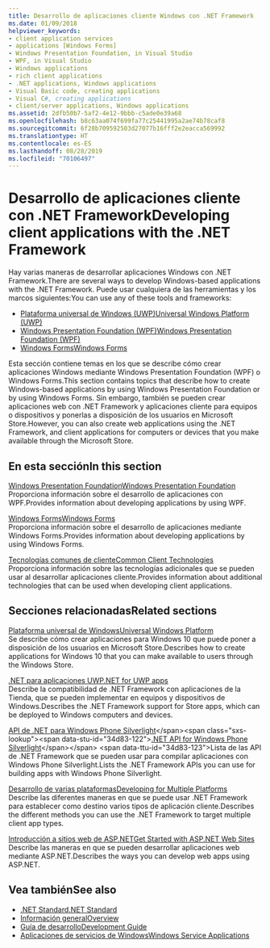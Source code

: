 ```yaml
---
title: Desarrollo de aplicaciones cliente Windows con .NET Framework
ms.date: 01/09/2018
helpviewer_keywords:
- client application services
- applications [Windows Forms]
- Windows Presentation Foundation, in Visual Studio
- WPF, in Visual Studio
- Windows applications
- rich client applications
- .NET applications, Windows applications
- Visual Basic code, creating applications
- Visual C#, creating applications
- client/server applications, Windows applications
ms.assetid: 2dfb50b7-5af2-4e12-9bbb-c5ade0e39a68
ms.openlocfilehash: b8c63aa074f699fa77c25441995a2ae74b78caf8
ms.sourcegitcommit: 6f28b709592503d27077b16fff2e2eacca569992
ms.translationtype: HT
ms.contentlocale: es-ES
ms.lasthandoff: 08/28/2019
ms.locfileid: "70106497"
---
```

# <a name="developing-client-applications-with-the-net-framework"></a><span data-ttu-id="34d83-102">Desarrollo de aplicaciones cliente con .NET Framework</span><span class="sxs-lookup"><span data-stu-id="34d83-102">Developing client applications with the .NET Framework</span></span>

<span data-ttu-id="34d83-103">Hay varias maneras de desarrollar aplicaciones Windows con .NET Framework.</span><span class="sxs-lookup"><span data-stu-id="34d83-103">There are several ways to develop Windows-based applications with the .NET Framework.</span></span> <span data-ttu-id="34d83-104">Puede usar cualquiera de las herramientas y los marcos siguientes:</span><span class="sxs-lookup"><span data-stu-id="34d83-104">You can use any of these tools and frameworks:</span></span> 

- [<span data-ttu-id="34d83-105">Plataforma universal de Windows (UWP)</span><span class="sxs-lookup"><span data-stu-id="34d83-105">Universal Windows Platform (UWP)</span></span>](https://developer.microsoft.com/windows/apps)
- [<span data-ttu-id="34d83-106">Windows Presentation Foundation (WPF)</span><span class="sxs-lookup"><span data-stu-id="34d83-106">Windows Presentation Foundation (WPF)</span></span>](../../docs/framework/wpf/index.md)
- [<span data-ttu-id="34d83-107">Windows Forms</span><span class="sxs-lookup"><span data-stu-id="34d83-107">Windows Forms</span></span>](../../docs/framework/winforms/index.md)

<span data-ttu-id="34d83-108">Esta sección contiene temas en los que se describe cómo crear aplicaciones Windows mediante Windows Presentation Foundation (WPF) o Windows Forms.</span><span class="sxs-lookup"><span data-stu-id="34d83-108">This section contains topics that describe how to create Windows-based applications by using Windows Presentation Foundation or by using Windows Forms.</span></span> <span data-ttu-id="34d83-109">Sin embargo, también se pueden crear aplicaciones web con .NET Framework y aplicaciones cliente para equipos o dispositivos y ponerlas a disposición de los usuarios en Microsoft Store.</span><span class="sxs-lookup"><span data-stu-id="34d83-109">However, you can also create web applications using the .NET Framework, and client applications for computers or devices that you make available through the Microsoft Store.</span></span>
 
## <a name="in-this-section"></a><span data-ttu-id="34d83-110">En esta sección</span><span class="sxs-lookup"><span data-stu-id="34d83-110">In this section</span></span>

[<span data-ttu-id="34d83-111">Windows Presentation Foundation</span><span class="sxs-lookup"><span data-stu-id="34d83-111">Windows Presentation Foundation</span></span>](../../docs/framework/wpf/index.md)  
<span data-ttu-id="34d83-112">Proporciona información sobre el desarrollo de aplicaciones con WPF.</span><span class="sxs-lookup"><span data-stu-id="34d83-112">Provides information about developing applications by using WPF.</span></span>

[<span data-ttu-id="34d83-113">Windows Forms</span><span class="sxs-lookup"><span data-stu-id="34d83-113">Windows Forms</span></span>](../../docs/framework/winforms/index.md)  
<span data-ttu-id="34d83-114">Proporciona información sobre el desarrollo de aplicaciones mediante Windows Forms.</span><span class="sxs-lookup"><span data-stu-id="34d83-114">Provides information about developing applications by using Windows Forms.</span></span>

[<span data-ttu-id="34d83-115">Tecnologías comunes de cliente</span><span class="sxs-lookup"><span data-stu-id="34d83-115">Common Client Technologies</span></span>](../../docs/framework/common-client-technologies/index.md)  
<span data-ttu-id="34d83-116">Proporciona información sobre las tecnologías adicionales que se pueden usar al desarrollar aplicaciones cliente.</span><span class="sxs-lookup"><span data-stu-id="34d83-116">Provides information about additional technologies that can be used when developing client applications.</span></span>

## <a name="related-sections"></a><span data-ttu-id="34d83-117">Secciones relacionadas</span><span class="sxs-lookup"><span data-stu-id="34d83-117">Related sections</span></span>

[<span data-ttu-id="34d83-118">Plataforma universal de Windows</span><span class="sxs-lookup"><span data-stu-id="34d83-118">Universal Windows Platform</span></span>](https://developer.microsoft.com/windows/apps)  
<span data-ttu-id="34d83-119">Se describe cómo crear aplicaciones para Windows 10 que puede poner a disposición de los usuarios en Microsoft Store.</span><span class="sxs-lookup"><span data-stu-id="34d83-119">Describes how to create applications for Windows 10 that you can make available to users through the Windows Store.</span></span>

[<span data-ttu-id="34d83-120">.NET para aplicaciones UWP</span><span class="sxs-lookup"><span data-stu-id="34d83-120">.NET for UWP apps</span></span>](https://msdn.microsoft.com/library/windows/apps/mt185501.aspx)  
<span data-ttu-id="34d83-121">Describe la compatibilidad de .NET Framework con aplicaciones de la Tienda, que se pueden implementar en equipos y dispositivos de Windows.</span><span class="sxs-lookup"><span data-stu-id="34d83-121">Describes the .NET Framework support for Store apps, which can be deployed to Windows computers and devices.</span></span>

<span data-ttu-id="34d83-122">[API de .NET para Windows Phone Silverlight](https://docs.microsoft.com/previous-versions/windows/apps/jj207211\(v=vs.105\))</span><span class="sxs-lookup"><span data-stu-id="34d83-122">[.NET API for Windows Phone Silverlight](https://docs.microsoft.com/previous-versions/windows/apps/jj207211\(v=vs.105\))</span></span>  
<span data-ttu-id="34d83-123">Lista de las API de .NET Framework que se pueden usar para compilar aplicaciones con Windows Phone Silverlight.</span><span class="sxs-lookup"><span data-stu-id="34d83-123">Lists the .NET Framework APIs you can use for building apps with Windows Phone Silverlight.</span></span>
  
[<span data-ttu-id="34d83-124">Desarrollo de varias plataformas</span><span class="sxs-lookup"><span data-stu-id="34d83-124">Developing for Multiple Platforms</span></span>](../../docs/standard/cross-platform/index.md)  
<span data-ttu-id="34d83-125">Describe las diferentes maneras en que se puede usar .NET Framework para establecer como destino varios tipos de aplicación cliente.</span><span class="sxs-lookup"><span data-stu-id="34d83-125">Describes the different methods you can use the .NET Framework to target multiple client app types.</span></span>

[<span data-ttu-id="34d83-126">Introducción a sitios web de ASP.NET</span><span class="sxs-lookup"><span data-stu-id="34d83-126">Get Started with ASP.NET Web Sites</span></span>](https://www.asp.net/get-started/websites)  
<span data-ttu-id="34d83-127">Describe las maneras en que se pueden desarrollar aplicaciones web mediante ASP.NET.</span><span class="sxs-lookup"><span data-stu-id="34d83-127">Describes the ways you can develop web apps using ASP.NET.</span></span>

## <a name="see-also"></a><span data-ttu-id="34d83-128">Vea también</span><span class="sxs-lookup"><span data-stu-id="34d83-128">See also</span></span>

- [<span data-ttu-id="34d83-129">.NET Standard</span><span class="sxs-lookup"><span data-stu-id="34d83-129">.NET Standard</span></span>](../../docs/standard/net-standard.md)
- [<span data-ttu-id="34d83-130">Información general</span><span class="sxs-lookup"><span data-stu-id="34d83-130">Overview</span></span>](../../docs/framework/get-started/overview.md)
- [<span data-ttu-id="34d83-131">Guía de desarrollo</span><span class="sxs-lookup"><span data-stu-id="34d83-131">Development Guide</span></span>](../../docs/framework/development-guide.md)
- [<span data-ttu-id="34d83-132">Aplicaciones de servicios de Windows</span><span class="sxs-lookup"><span data-stu-id="34d83-132">Windows Service Applications</span></span>](../../docs/framework/windows-services/index.md)
